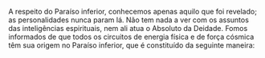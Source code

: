 ﻿A respeito do Paraíso inferior, conhecemos apenas aquilo que foi revelado; as personalidades nunca param lá. Não tem nada a ver com os assuntos das inteligências espirituais, nem ali atua o Absoluto da Deidade. Fomos informados de que todos os circuitos de energia física e de força cósmica têm sua origem no Paraíso inferior, que é constituído da seguinte maneira: